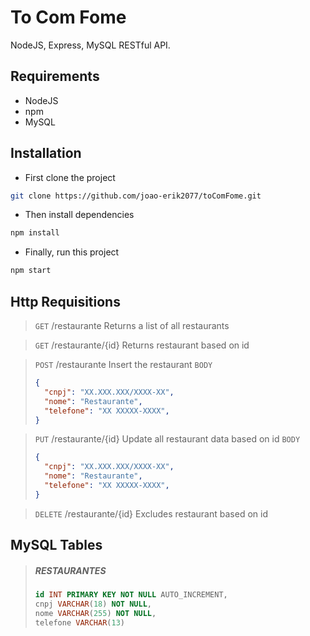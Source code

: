 # To Com Fome
NodeJS, Express, MySQL RESTful API.

## Requirements
- NodeJS
- npm
- MySQL

## Installation
- First clone the project
``` bash
git clone https://github.com/joao-erik2077/toComFome.git
```
- Then install dependencies
```bash
npm install
```
- Finally, run this project
```bash
npm start
```

## Http Requisitions
> `GET` /restaurante
> Returns a list of all restaurants

> `GET` /restaurante/{id}
> Returns restaurant based on id

> `POST` /restaurante
> Insert the restaurant
> `BODY`
> ```json
> {
>   "cnpj": "XX.XXX.XXX/XXXX-XX",
>   "nome": "Restaurante",
>   "telefone": "XX XXXXX-XXXX",
> }
> ```

> `PUT` /restaurante/{id}
> Update all restaurant data based on id
> `BODY`
> ```json
> {
>   "cnpj": "XX.XXX.XXX/XXXX-XX",
>   "nome": "Restaurante",
>   "telefone": "XX XXXXX-XXXX",
> }
> ```

> `DELETE` /restaurante/{id}
> Excludes restaurant based on id

## MySQL Tables
> ##### RESTAURANTES
> ```sql 
> id INT PRIMARY KEY NOT NULL AUTO_INCREMENT,
> cnpj VARCHAR(18) NOT NULL,
> nome VARCHAR(255) NOT NULL,
> telefone VARCHAR(13)
> ```